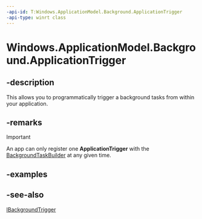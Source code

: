 ```yaml
---
-api-id: T:Windows.ApplicationModel.Background.ApplicationTrigger
-api-type: winrt class
---
```


<!-- Class syntax.
public class ApplicationTrigger : Windows.ApplicationModel.Background.IApplicationTrigger, Windows.ApplicationModel.Background.IBackgroundTrigger
-->

# Windows.ApplicationModel.Background.ApplicationTrigger

## -description
This allows you to programmatically trigger a background tasks from within your application.

## -remarks

> [!IMPORTANT]
> An app can only register one **ApplicationTrigger** with the [BackgroundTaskBuilder](https://docs.microsoft.com/en-us/uwp/api/Windows.ApplicationModel.Background.BackgroundTaskBuilder) at any given time.

## -examples

## -see-also
[IBackgroundTrigger](ibackgroundtrigger.md)

